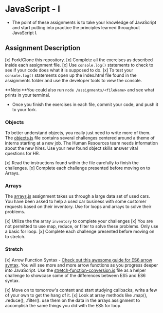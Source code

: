 # JavaScript - I

* The point of these assignments is to take your knowledge of JavaScript and start putting into practice the principles learned throughout JavaScript I.

## Assignment Description

[x] Fork/Clone this repository.
[x] Complete all the exercises as described inside each assignment file.
[x] Use `console.log()` statements to check to see if your code does what it is supposed to do.
[x] To test your `console.log()` statements open up the index.html file found in the assignments folder and use the developer tools to view the console.  

**Note:**You could also run `node /assignments/<fileName>` and see what prints in your terminal.

* Once you finish the exercises in each file, commit your code, and push it to your fork. 

### Objects
To better understand objects, you really just need to write more of them. The [objects.js](assignments/objects.js) file contains several challenges centered around a theme of interns starting at a new job. The Human Resources team needs information about the new hires. Use your new found object skills answer vital questions for HR.

[x] Read the instructions found within the file carefully to finish the challenges. 
[x] Complete each challenge presented before moving on to Arrays.

### Arrays
The [arrays.js](assignments/arrays.js) assignment takes us through a large data set of used cars.  You have been asked to help a used car business with some customer requests based on their inventory.  Use for loops and arrays to solve their problems.

[x] Utilize the the array `inventory` to complete your challenges
[x] You are not permitted to use map, reduce, or filter to solve these problems.  Only use a basic for loop.
[x] Complete each challenge presented before moving on to stretch.

### Stretch

[x] Arrow Function Syntax - [Check out this awesome guide for ES6 arrow syntax](https://medium.freecodecamp.org/when-and-why-you-should-use-es6-arrow-functions-and-when-you-shouldnt-3d851d7f0b26). You will see more and more arrow functions as you progress deeper into JavaScript. Use the [stretch-function-conversion.js](assignments/stretch-function-conversion.js) file as a helper challenge to showcase some of the differences between ES5 and ES6 syntax.  

[x] Move on to tomorrow's content and start studying callbacks, write a few of your own to get the hang of it.
[x] Look at array methods like .map(), .reduce(), .filter(). use them on the data in the arrays assignment to accomplish the same things you did with the ES5 for loop.
